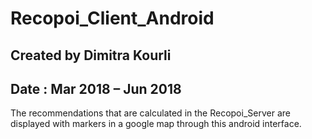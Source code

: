 # Recopoi_Client_Android

## Created by Dimitra Kourli
## Date : Mar 2018 – Jun 2018

The recommendations that are calculated in the Recopoi_Server are displayed with markers in a google map through this android interface.
